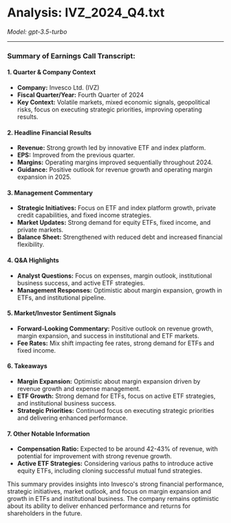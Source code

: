 # Analysis: IVZ_2024_Q4.txt

*Model: gpt-3.5-turbo*

---

### Summary of Earnings Call Transcript:

#### 1. **Quarter & Company Context**
- **Company:** Invesco Ltd. (IVZ)
- **Fiscal Quarter/Year:** Fourth Quarter of 2024
- **Key Context:** Volatile markets, mixed economic signals, geopolitical risks, focus on executing strategic priorities, improving operating results.

#### 2. **Headline Financial Results**
- **Revenue:** Strong growth led by innovative ETF and index platform.
- **EPS:** Improved from the previous quarter.
- **Margins:** Operating margins improved sequentially throughout 2024.
- **Guidance:** Positive outlook for revenue growth and operating margin expansion in 2025.

#### 3. **Management Commentary**
- **Strategic Initiatives:** Focus on ETF and index platform growth, private credit capabilities, and fixed income strategies.
- **Market Updates:** Strong demand for equity ETFs, fixed income, and private markets.
- **Balance Sheet:** Strengthened with reduced debt and increased financial flexibility.

#### 4. **Q&A Highlights**
- **Analyst Questions:** Focus on expenses, margin outlook, institutional business success, and active ETF strategies.
- **Management Responses:** Optimistic about margin expansion, growth in ETFs, and institutional pipeline.

#### 5. **Market/Investor Sentiment Signals**
- **Forward-Looking Commentary:** Positive outlook on revenue growth, margin expansion, and success in institutional and ETF markets.
- **Fee Rates:** Mix shift impacting fee rates, strong demand for ETFs and fixed income.

#### 6. **Takeaways**
- **Margin Expansion:** Optimistic about margin expansion driven by revenue growth and expense management.
- **ETF Growth:** Strong demand for ETFs, focus on active ETF strategies, and institutional business success.
- **Strategic Priorities:** Continued focus on executing strategic priorities and delivering enhanced performance.

#### 7. **Other Notable Information**
- **Compensation Ratio:** Expected to be around 42-43% of revenue, with potential for improvement with strong revenue growth.
- **Active ETF Strategies:** Considering various paths to introduce active equity ETFs, including cloning successful mutual fund strategies.

This summary provides insights into Invesco's strong financial performance, strategic initiatives, market outlook, and focus on margin expansion and growth in ETFs and institutional business. The company remains optimistic about its ability to deliver enhanced performance and returns for shareholders in the future.